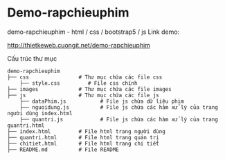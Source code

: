 # Demo-rapchieuphim
demo-rapchieuphim - html / css / bootstrap5 / js
Link  demo:

http://thietkeweb.cuongit.net/demo-rapchieuphim

Cấu trúc thư mục
```
demo-rapchieuphim
├── css                # Thư mục chứa các file css
    ├── style.css         # File css chính
├── images             # Thư mục chứa các file images
├── js                 # Thư mục chứa các file js
    ├── dataPhim.js           # File js chứa dữ liệu phim
    ├── nguoidung.js          # File js chứa các hàm xử lý của trang người dùng index.html
    ├── quantri.js            # File js chứa các hàm xử lý của trang quantri.html
├── index.html         # File html trang người dùng
├── quantri.html       # File html trang quản trị
├── chitiet.html       # File html trang chi tiết
├── README.md          # File README
```



